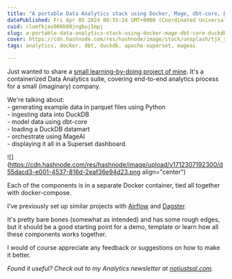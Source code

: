 ```yaml
---
title: "A portable Data Analytics stack using Docker, Mage, dbt-core, DuckDB and Superset"
datePublished: Fri Apr 05 2024 08:55:24 GMT+0000 (Coordinated Universal Time)
cuid: clumfkjav000b08jngbuj1mpj
slug: a-portable-data-analytics-stack-using-docker-mage-dbt-core-duckdb-and-superset
cover: https://cdn.hashnode.com/res/hashnode/image/stock/unsplash/tjX_sniNzgQ/upload/f62cd5d28270ba6459c3b3d60b6a0834.jpeg
tags: analytics, docker, dbt, duckdb, apache-superset, mageai

---
```


Just wanted to share a [small learning-by-doing project of mine](https://github.com/cnstlungu/portable-data-stack-mage). It's a containerized Data Analytics suite, covering end-to-end analytics process for a small (imaginary) company.

We're talking about:  
\- generating example data in parquet files using Python  
\- ingesting data into DuckDB  
\- model data using dbt-core  
\- loading a DuckDB datamart  
\- orchestrate using MageAI  
\- displaying it all in a Superset dashboard.

![](https://cdn.hashnode.com/res/hashnode/image/upload/v1712307192300/d55dacd3-e001-4537-816d-2eaf36e94d23.png align="center")

Each of the components is in a separate Docker container, tied all together with docker-compose.

I've previously set up similar projects with [Airflow](https://github.com/cnstlungu/portable-data-stack-airflow) and [Dagster](https://github.com/cnstlungu/portable-data-stack-dagster).

It's pretty bare bones (somewhat as intended) and has some rough edges, but it should be a good starting point for a demo, template or learn how all these components works together.

I would of course appreciate any feedback or suggestions on how to make it better.

*Found it useful? Check out to my Analytics newsletter at* [*notjustsql.com*](https://www.notjustsql.com)*.*